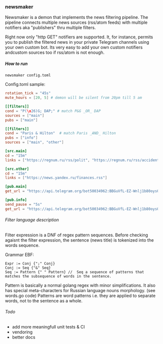 ### newsmaker

Newsmaker is a demon that implements the news filtering pipeline. The pipeline connects multiple news sources (rss/atom feeds) with multiple notifiers aka "publishers"  thru multiple filters.

Right now only "http GET" notifiers are supported.  It, for instance, permits you to publish the filtered news in your private Telegram channels using your own custom bot.
Its very easy to add your own custom notifiers andcustom sources too if rss/atom is not enough.


##### How to run
```
newsmaker config.toml
```

Config.toml sample:

```toml
rotation_tick = "45s"
mute_hours = [20, 5] # demon will be silent from 20pm till 5 am

[[filters]]  
cond = "P(\x26)G; DAP;" # match P&G _OR_ DAP
sources = ["main"]
pubs = ["main"] 

[[filters]]
cond = "Paris & Hilton"  # match Paris _AND_ Hilton
pubs = ["info"]
sources = ["main", "other"]

[src.main]
cd = "15m"
links = ["https://regnum.ru/rss/polit", "https://regnum.ru/rss/accidents"]

[src.other]
cd = "15m"
links = ["https://news.yandex.ru/finances.rss"]

[pub.main]
get_url = "https://api.telegram.org/bot50034962:BBGuVfL-EZ-Wnlj1b80oysOkurJgZdbI/sendMessage?text=%s&chat_id=-20023152348394761&parse_mode=Markdown"

[pub.info]
send_pause = "5s"
get_url = "https://api.telegram.org/bot50034962:BBGuVfL-EZ-Wnlj1b80oysOkurJgZdbI/sendMessage?text=%s&chat_id=-20023152348394761&parse_mode=Markdown"
```

###### Filter language description

Filter expression is a DNF of regex pattern sequences. Before checking agaisnt the filter expression, the sentence (news title) is tokenized into the words sequence.

Grammar EBF:
```
Expr := Conj {";" Conj} 
Conj := Seq {"&" Seq}
Seq := Pattern {" " Pattern} //  Seq a sequence of patterns that matches the subsequence of words in the sentence.
```

Pattern is basically a normal golang regex with minor simplifications. It also has special meta-characters for Russian language nouns morphology. (see words.go code)
Patterns are word patterns i.e. they are applied to separate words, not to the sentence as a whole.


###### Todo

- add more meaningfull unit tests & CI
- vendoring
- better docs






 